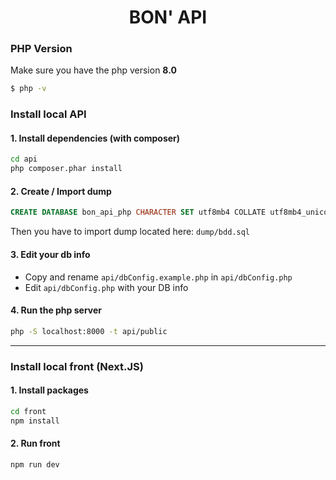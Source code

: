 # <center>BON' API</center>

### PHP Version
Make sure you have the php version **8.0**
```bash
$ php -v
```

### Install local API

#### 1. Install dependencies (with composer)
```bash
cd api
php composer.phar install
```

#### 2. Create / Import dump
```sql
CREATE DATABASE bon_api_php CHARACTER SET utf8mb4 COLLATE utf8mb4_unicode_ci;
```
Then you have to import dump located here:
`dump/bdd.sql`

#### 3. Edit your db info
* Copy and rename `api/dbConfig.example.php` in `api/dbConfig.php`
* Edit `api/dbConfig.php` with your DB info

#### 4. Run the php server
```bash
php -S localhost:8000 -t api/public
```

----

### Install local front (Next.JS)

#### 1. Install packages
```bash
cd front
npm install
```

#### 2. Run front
```bash
npm run dev
```
